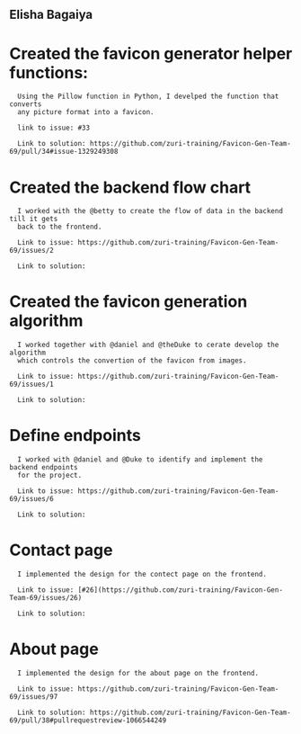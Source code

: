 ## Elisha Bagaiya

  # Created the favicon generator helper functions:
      Using the Pillow function in Python, I develped the function that converts
      any picture format into a favicon.

      link to issue: #33

      Link to solution: https://github.com/zuri-training/Favicon-Gen-Team-69/pull/34#issue-1329249308

  # Created the backend flow chart
      I worked with the @betty to create the flow of data in the backend till it gets
      back to the frontend.

      Link to issue: https://github.com/zuri-training/Favicon-Gen-Team-69/issues/2

      Link to solution: 

  # Created the favicon generation algorithm
      I worked together with @daniel and @theDuke to cerate develop the algorithm 
      which controls the convertion of the favicon from images.

      Link to issue: https://github.com/zuri-training/Favicon-Gen-Team-69/issues/1

      Link to solution:

  # Define endpoints
      I worked with @daniel and @Duke to identify and implement the backend endpoints
      for the project.

      Link to issue: https://github.com/zuri-training/Favicon-Gen-Team-69/issues/6

      Link to solution:

  # Contact page
      I implemented the design for the contect page on the frontend.

      Link to issue: [#26](https://github.com/zuri-training/Favicon-Gen-Team-69/issues/26)

      Link to solution:

  # About page
      I implemented the design for the about page on the frontend.

      Link to issue: https://github.com/zuri-training/Favicon-Gen-Team-69/issues/97

      Link to solution: https://github.com/zuri-training/Favicon-Gen-Team-69/pull/38#pullrequestreview-1066544249
